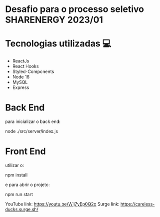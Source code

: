 # Desafio para o processo seletivo SHARENERGY 2023/01

# Tecnologias utilizadas :computer:

- ReactJs
- React Hooks
- Styled-Components
- Node 16
- MySQL
- Express

# Back End

para inicializar o back end:


node ./src/server/index.js



# Front End

utilizar o:


npm install 



e para abrir o projeto:


npm run start

YouTube link: https://youtu.be/Wlj7yEp0Q2o
Surge link: https://careless-ducks.surge.sh/
